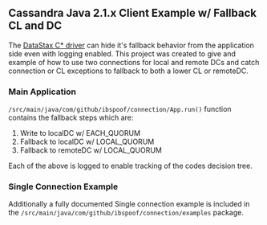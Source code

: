 ## Cassandra Java 2.1.x Client Example w/ Fallback CL and DC

The [DataStax C* driver](https://github.com/datastax/java-driver) can hide it's fallback behavior from the application side even with logging enabled. This project was created to give and example of how to use two connections for local and remote DCs and catch connection or CL exceptions to fallback to both a lower CL or remoteDC.  

### Main Application
`/src/main/java/com/github/ibspoof/connection/App.run()` function contains the fallback steps which are:
1. Write to localDC w/ EACH_QUORUM
1. Fallback to localDC w/ LOCAL_QUORUM
1. Fallback to remoteDC w/ LOCAL_QUORUM

Each of the above is logged to enable tracking of the codes decision tree.
 
### Single Connection Example
Additionally a fully documented Single connection example is included in the `/src/main/java/com/github/ibspoof/connection/examples` package.